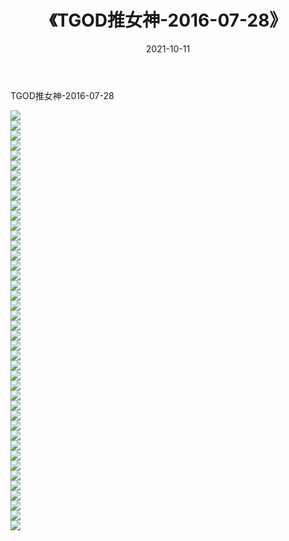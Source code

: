 ﻿---
layout: post
title:  《TGOD推女神-2016-07-28》
date:   2021-10-11
img: http://img.660000.xyz/Sharelink/网络美图/2021/TGOD推女神-2016-07-28/000.jpg
categories: [美女, 清纯, 唯美]
---

TGOD推女神-2016-07-28

  ![](http://img.660000.xyz/Sharelink/网络美图/2021/TGOD推女神-2016-07-28/001.jpg) <br> ![](http://img.660000.xyz/Sharelink/网络美图/2021/TGOD推女神-2016-07-28/002.jpg) <br> ![](http://img.660000.xyz/Sharelink/网络美图/2021/TGOD推女神-2016-07-28/003.jpg) <br> ![](http://img.660000.xyz/Sharelink/网络美图/2021/TGOD推女神-2016-07-28/004.jpg) <br> ![](http://img.660000.xyz/Sharelink/网络美图/2021/TGOD推女神-2016-07-28/005.jpg) <br> ![](http://img.660000.xyz/Sharelink/网络美图/2021/TGOD推女神-2016-07-28/006.jpg) <br> ![](http://img.660000.xyz/Sharelink/网络美图/2021/TGOD推女神-2016-07-28/007.jpg) <br> ![](http://img.660000.xyz/Sharelink/网络美图/2021/TGOD推女神-2016-07-28/008.jpg) <br> ![](http://img.660000.xyz/Sharelink/网络美图/2021/TGOD推女神-2016-07-28/009.jpg) <br> ![](http://img.660000.xyz/Sharelink/网络美图/2021/TGOD推女神-2016-07-28/010.jpg) <br> ![](http://img.660000.xyz/Sharelink/网络美图/2021/TGOD推女神-2016-07-28/011.jpg) <br> ![](http://img.660000.xyz/Sharelink/网络美图/2021/TGOD推女神-2016-07-28/012.jpg) <br> ![](http://img.660000.xyz/Sharelink/网络美图/2021/TGOD推女神-2016-07-28/013.jpg) <br> ![](http://img.660000.xyz/Sharelink/网络美图/2021/TGOD推女神-2016-07-28/014.jpg) <br> ![](http://img.660000.xyz/Sharelink/网络美图/2021/TGOD推女神-2016-07-28/015.jpg) <br> ![](http://img.660000.xyz/Sharelink/网络美图/2021/TGOD推女神-2016-07-28/016.jpg) <br> ![](http://img.660000.xyz/Sharelink/网络美图/2021/TGOD推女神-2016-07-28/017.jpg) <br> ![](http://img.660000.xyz/Sharelink/网络美图/2021/TGOD推女神-2016-07-28/018.jpg) <br> ![](http://img.660000.xyz/Sharelink/网络美图/2021/TGOD推女神-2016-07-28/019.jpg) <br> ![](http://img.660000.xyz/Sharelink/网络美图/2021/TGOD推女神-2016-07-28/020.jpg) <br> ![](http://img.660000.xyz/Sharelink/网络美图/2021/TGOD推女神-2016-07-28/021.jpg) <br> ![](http://img.660000.xyz/Sharelink/网络美图/2021/TGOD推女神-2016-07-28/022.jpg) <br> ![](http://img.660000.xyz/Sharelink/网络美图/2021/TGOD推女神-2016-07-28/023.jpg) <br> ![](http://img.660000.xyz/Sharelink/网络美图/2021/TGOD推女神-2016-07-28/024.jpg) <br> ![](http://img.660000.xyz/Sharelink/网络美图/2021/TGOD推女神-2016-07-28/025.jpg) <br> ![](http://img.660000.xyz/Sharelink/网络美图/2021/TGOD推女神-2016-07-28/026.jpg) <br> ![](http://img.660000.xyz/Sharelink/网络美图/2021/TGOD推女神-2016-07-28/027.jpg) <br> ![](http://img.660000.xyz/Sharelink/网络美图/2021/TGOD推女神-2016-07-28/028.jpg) <br> ![](http://img.660000.xyz/Sharelink/网络美图/2021/TGOD推女神-2016-07-28/029.jpg) <br> ![](http://img.660000.xyz/Sharelink/网络美图/2021/TGOD推女神-2016-07-28/030.jpg) <br> ![](http://img.660000.xyz/Sharelink/网络美图/2021/TGOD推女神-2016-07-28/031.jpg) <br> ![](http://img.660000.xyz/Sharelink/网络美图/2021/TGOD推女神-2016-07-28/032.jpg) <br> ![](http://img.660000.xyz/Sharelink/网络美图/2021/TGOD推女神-2016-07-28/033.jpg) <br> ![](http://img.660000.xyz/Sharelink/网络美图/2021/TGOD推女神-2016-07-28/034.jpg) <br> ![](http://img.660000.xyz/Sharelink/网络美图/2021/TGOD推女神-2016-07-28/035.jpg) <br> ![](http://img.660000.xyz/Sharelink/网络美图/2021/TGOD推女神-2016-07-28/036.jpg) <br> ![](http://img.660000.xyz/Sharelink/网络美图/2021/TGOD推女神-2016-07-28/037.jpg) <br> ![](http://img.660000.xyz/Sharelink/网络美图/2021/TGOD推女神-2016-07-28/038.jpg) <br> ![](http://img.660000.xyz/Sharelink/网络美图/2021/TGOD推女神-2016-07-28/039.jpg) <br> ![](http://img.660000.xyz/Sharelink/网络美图/2021/TGOD推女神-2016-07-28/040.jpg) <br> ![](http://img.660000.xyz/Sharelink/网络美图/2021/TGOD推女神-2016-07-28/041.jpg) <br> ![](http://img.660000.xyz/Sharelink/网络美图/2021/TGOD推女神-2016-07-28/042.jpg) <br>